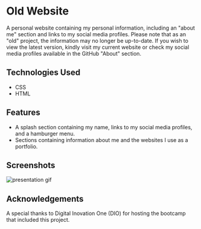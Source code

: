 # Old Website
A personal website containing my personal information, including an "about me" section and links to my social media profiles. Please note that as an "old" project, the information may no longer be up-to-date. If you wish to view the latest version, kindly visit my current website or check my social media profiles available in the GitHub "About" section.

## Technologies Used
- CSS
- HTML

## Features
- A splash section containing my name, links to my social media profiles, and a hamburger menu.
- Sections containing information about me and the websites I use as a portfolio.

## Screenshots
<div style="display: flex;">
  <img src="./websiteRecord.gif" alt="presentation gif" style="">
</div>

## Acknowledgements
A special thanks to Digital Inovation One (DIO) for hosting the bootcamp that included this project.
